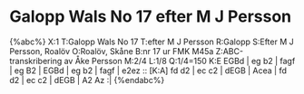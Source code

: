 # Galopp Wals No 17 efter M J Persson

{%abc%}
X:1
T:Galopp Wals No 17
T:efter M J Persson 
R:Galopp
S:Efter M J Persson, Roalöv
O:Roalöv, Skåne
B:nr 17 ur FMK M45a
Z:ABC-transkribering av Åke Persson
M:2/4
L:1/8
Q:1/4=150
K:E
EGBd | eg b2 | fagf | eg B2 | EGBd | eg b2 | fagf | e2ez ::
[K:A] fd d2 | ec c2 | dEGB | Acea | fd d2 | ec c2 | dEGB | A2 Az :|
{%endabc%}

